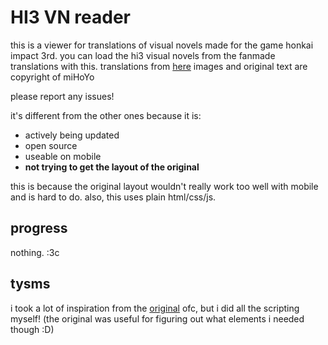 # HI3 VN reader

this is a viewer for translations of visual novels made for the game honkai impact 3rd. 
you can load the hi3 visual novels from the fanmade translations with this.
translations from [here](https://github.com/RaytheonThunder/honkai-vns)
images and original text are copyright of miHoYo

please report any issues!

it's different from the other ones because it is:

- actively being updated
- open source
- useable on mobile
- __not trying to get the layout of the original__ 

this is because the original layout wouldn't really work too well with mobile and is hard to do. also, this uses plain html/css/js. 

## progress
nothing. :3c


## tysms
i took a lot of inspiration from the [original](https://event.bh3.com/avgAntiEntropy/indexAntiEntropy.php) ofc, but i did all the scripting myself! (the original was useful for figuring out what elements i needed though :D)